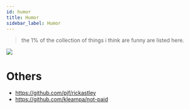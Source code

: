 ```yaml
---
id: humor
title: Humor
sidebar_label: Humor
---
```


> the 1% of the collection of things i think are funny are listed here.

![](/img/scratch.jpg)

# Others
- https://github.com/pjf/rickastley
- https://github.com/kleampa/not-paid